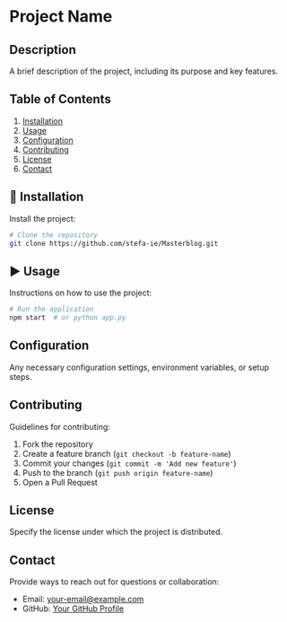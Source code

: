 # Project Name

## Description
A brief description of the project, including its purpose and key features.

## Table of Contents
1. [Installation](#installation)
2. [Usage](#usage)
3. [Configuration](#configuration)
4. [Contributing](#contributing)
5. [License](#license)
6. [Contact](#contact)

## 💾 Installation
Install the project:
```sh
# Clone the repository
git clone https://github.com/stefa-ie/Masterblog.git
```

## ▶️ Usage
Instructions on how to use the project:
```sh
# Run the application
npm start  # or python app.py
```

## Configuration
Any necessary configuration settings, environment variables, or setup steps.

## Contributing
Guidelines for contributing:
1. Fork the repository
2. Create a feature branch (`git checkout -b feature-name`)
3. Commit your changes (`git commit -m 'Add new feature'`)
4. Push to the branch (`git push origin feature-name`)
5. Open a Pull Request

## License
Specify the license under which the project is distributed.

## Contact
Provide ways to reach out for questions or collaboration:
- Email: your-email@example.com
- GitHub: [Your GitHub Profile](https://github.com/username)

